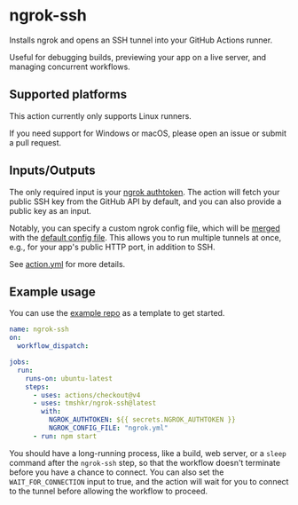 # ngrok-ssh

Installs ngrok and opens an SSH tunnel into your GitHub Actions runner.

Useful for debugging builds, previewing your app on a live server, and managing concurrent workflows.

## Supported platforms

This action currently only supports Linux runners.

If you need support for Windows or macOS, please open an issue or submit a pull request.

## Inputs/Outputs

The only required input is your [ngrok authtoken](https://dashboard.ngrok.com/get-started/your-authtoken). The action will fetch your public SSH key from the GitHub API by default, and you can also provide a public key as an input.

Notably, you can specify a custom ngrok config file, which will be [merged](https://ngrok.com/docs/agent/config/#config-file-merging) with the [default config file](.ngrok/ngrok.yml). This allows you to run multiple tunnels at once, e.g., for your app's public HTTP port, in addition to SSH.

See [action.yml](action.yml) for more details.

## Example usage

You can use the [example repo](https://github.com/tmshkr/ngrok-ssh-example) as a template to get started.

```yaml
name: ngrok-ssh
on:
  workflow_dispatch:

jobs:
  run:
    runs-on: ubuntu-latest
    steps:
      - uses: actions/checkout@v4
      - uses: tmshkr/ngrok-ssh@latest
        with:
          NGROK_AUTHTOKEN: ${{ secrets.NGROK_AUTHTOKEN }}
          NGROK_CONFIG_FILE: "ngrok.yml"
      - run: npm start
```

You should have a long-running process, like a build, web server, or a `sleep` command after the `ngrok-ssh` step, so that the workflow doesn't terminate before you have a chance to connect. You can also set the `WAIT_FOR_CONNECTION` input to true, and the action will wait for you to connect to the tunnel before allowing the workflow to proceed.
